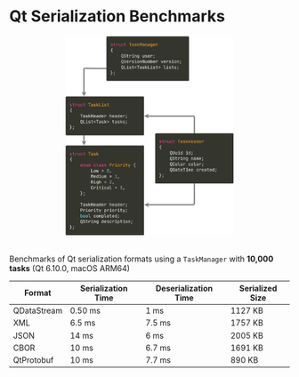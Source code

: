 # Qt Serialization Benchmarks

<div align="center">
  <img src="data_layout.png" alt="Data Layout" width="60%">
</div>

<br>

Benchmarks of Qt serialization formats using a `TaskManager` with **10,000 tasks**
(Qt 6.10.0, macOS ARM64)

| Format        | Serialization Time | Deserialization Time | Serialized Size |
|---------------|--------------------|----------------------|-----------------|
| QDataStream   | 0.50 ms            | 1 ms                 | 1127 KB         |
| XML           | 6.5 ms             | 7.5 ms               | 1757 KB         |
| JSON          | 14 ms              | 6 ms                 | 2005 KB         |
| CBOR          | 10 ms              | 6.7 ms               | 1691 KB         |
| QtProtobuf    | 10 ms              | 7.7 ms               | 890 KB          |

